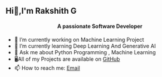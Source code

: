   ##        Hi👋,I'm Rakshith G

   ####     <center>A passionate Software Developer</center>

- 🔭 I’m currently working on Machine Learning Project
- 🌱 I’m currently learning Deep Learning And Generative AI
- 💬 Ask me about Python Programming , Machine Learning
- 🖥All of my Projects are available on [GitHub](https://github.com/Rakshithg6)
- 📫 How to reach me: [Email](rakshithg.6113@gmail.com)

